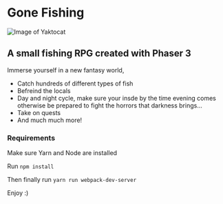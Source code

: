 # Gone Fishing

![Image of Yaktocat](https://www.dropbox.com/s/24w0tzqbgt9i2q7/fishing-1.png?raw=1)

## A small fishing RPG created with Phaser 3 

Immerse yourself in a new fantasy world, 
  * Catch hundreds of different types of fish
  * Befreind the locals
  * Day and night cycle, make sure your insde by the time evening comes otherwise be prepared to fight the horrors that darkness brings...
  * Take on quests
  * And much much more!

### Requirements

Make sure Yarn and Node are installed

Run `npm install` 

Then finally run `yarn run webpack-dev-server`

Enjoy :)

